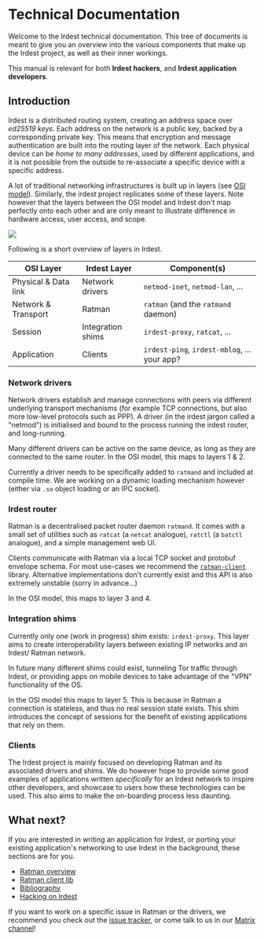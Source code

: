 # Technical Documentation

Welcome to the Irdest technical documentation.  This tree of documents
is meant to give you an overview into the various components that make
up the Irdest project, as well as their inner workings.

This manual is relevant for both **Irdest hackers**, and **Irdest
application developers**.


## Introduction

Irdest is a distributed routing system, creating an address space over
_ed25519 keys_.  Each address on the network is a public key, backed
by a corresponding private key.  This means that encryption and
message authentication are built into the routing layer of the
network.  Each physical device can be _home to many addresses_, used
by different applications, and it is not possible from the outside to
re-associate a specific device with a specific address.

A lot of traditional networking infrastructures is built up in layers
(see [OSI model][osi]).  Similarly, the irdest project replicates some
of these layers.  Note however that the layers between the OSI model
and Irdest don't map perfectly onto each other and are only meant to
illustrate difference in hardware access, user access, and scope.

![](/assets/overview.svg)

[osi]: https://en.wikipedia.org/wiki/OSI_model

Following is a short overview of layers in Irdest.

| OSI Layer            | Irdest Layer      | Component(s)                                 |
|----------------------|-------------------|----------------------------------------------|
| Physical & Data link | Network drivers   | `netmod-inet`, `netmod-lan`, ...             |
| Network & Transport  | Ratman            | `ratman` (and the `ratmand` daemon)          |
| Session              | Integration shims | `irdest-proxy`, `ratcat`, ...                |
| Application          | Clients           | `irdest-ping`, `irdest-mblog`, ... your app? |


### Network drivers

Network drivers establish and manage connections with peers via
different underlying transport mechanisms (for example TCP
connections, but also more low-level protocols such as PPP).  A driver
(in the irdest jargon called a "netmod") is initialised and bound to
the process running the irdest router, and long-running.

Many different drivers can be active on the same device, as long as
they are connected to the same router.  In the OSI model, this maps to
layers 1 & 2.

Currently a driver needs to be specifically added to `ratmand` and
included at compile time.  We are working on a dynamic loading
mechanism however (either via `.so` object loading or an IPC socket).

### Irdest router

Ratman is a decentralised packet router daemon `ratmand`.  It comes
with a small set of utilities such as `ratcat` (a `netcat` analogue),
`ratctl` (a `batctl` analogue), and a simple management web UI.

Clients communicate with Ratman via a local TCP socket and protobuf
envelope schema.  For most use-cases we recommend the
[`ratman-client`] library.  Alternative implementations don't
currently exist and this API is also extremely unstable (sorry in
advance...)

In the OSI model, this maps to layer 3 and 4.

[`ratman-client`]: https://crates.io/crates/ratman-client

### Integration shims

Currently only one (work in progress) shim exists: `irdest-proxy`.
This layer aims to create interoperability layers between existing IP
networks and an Irdest/ Ratman network.

In future many different shims could exist, tunneling Tor traffic
through Irdest, or providing apps on mobile devices to take advantage
of the "VPN" functionality of the OS.

In the OSI model this maps to layer 5.  This is because in Ratman a
connection is stateless, and thus no real session state exists.  This
shim introduces the concept of sessions for the benefit of existing
applications that rely on them.


### Clients

The Irdest project is mainly focused on developing Ratman and its
associated drivers and shims.  We do however hope to provide some good
examples of applications written _specifically_ for an Irdest network
to inspire other developers, and showcase to users how these
technologies can be used.  This also aims to make the on-boarding
process less daunting.


## What next?

If you are interested in writing an application for Irdest, or porting
your existing application's networking to use Irdest in the
background, these sections are for you.

- [Ratman overview](./ratman/index.html)
- [Ratman client lib](./ratman/client.html)
- [Bibliography](./bib.html)
- [Hacking on Irdest](./hacking.html)

If you want to work on a specific issue in Ratman or the drivers, we
recommend you check out the [issue tracker], or come talk to us in our
[Matrix channel]!

[issue tracker]: https://git.irde.st/we/irdest/-/issues
[Matrix channel]: https://matrix.to/#/#chat:irde.st
